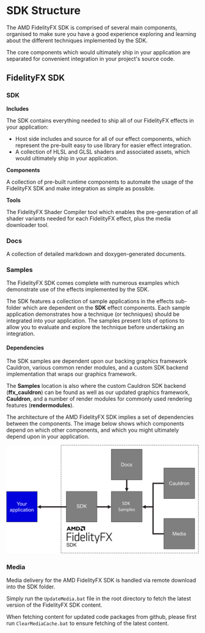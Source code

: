 <!-- @page page_getting-started_sdk-structure FidelityFX SDK Structure -->

<h1>SDK Structure</h1>

The AMD FidelityFX SDK is comprised of several main components, organised to make sure you have a good experience exploring and learning about the different techniques implemented by the SDK. 

The core components which would ultimately ship in your application are separated for convenient integration in your project's source code.

<h2>FidelityFX SDK</h2>

<h3>SDK</h3>

**Includes** 

The SDK contains everything needed to ship all of our FidelityFX effects in your application:

- Host side includes and source for all of our effect components, which represent the pre-built easy to use library for easier effect integration.
- A collection of HLSL and GLSL shaders and associated assets, which would ultimately ship in your application.

**Components**

A collection of pre-built runtime components to automate the usage of the FidelityFX SDK and make integration as simple as possible.

**Tools**

The FidelityFX Shader Compiler tool which enables the pre-generation of all shader variants needed for each FidelityFX effect, plus the media downloader tool.

<h3>Docs</h3>

A collection of detailed markdown and doxygen-generated documents.

<h3>Samples</h3>

The FidelityFX SDK comes complete with numerous examples which demonstrate use of the effects implemented by the SDK. 

The SDK features a collection of sample applications in the effects sub-folder which are dependent on the **SDK** effect components. Each sample application demonstrates how a technique (or techniques) should be integrated into your application. The samples present lots of options to allow you to evaluate and explore the technique before undertaking an integration.

<h4>Dependencies</h4>

The SDK samples are dependent upon our backing graphics framework Cauldron, various common render modules, and a custom SDK backend implementation that wraps our graphics framework. 

The **Samples** location is also where the custom Cauldron SDK backend (**ffx_cauldron**) can be found as well as our updated graphics framework, **Cauldron**, and a number of render modules for commonly used rendering features (**rendermodules**).

The architecture of the AMD FidelityFX SDK implies a set of dependencies between the components. The image below shows which components depend on which other components, and which you might ultimately depend upon in your application.

![alt text](media/component-dependencies.png "A diagram of AMD FidelityFX component dependencies.")

<h3>Media</h3>

Media delivery for the AMD FidelityFX SDK is handled via remote download into the SDK folder.

Simply run the ```UpdateMedia.bat``` file in the root directory to fetch the latest version of the FidelityFX SDK content.

When fetching content for updated code packages from github, please first run ```ClearMediaCache.bat``` to ensure fetching of the latest content.